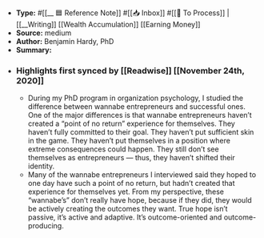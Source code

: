- **Type:** #[[__ 🟦  Reference Note]] #[[📥 Inbox]] #[[📝 To Process]] | [[__Writing]] [[Wealth Accumulation]] [[Earning Money]]
- **Source:**  medium
- **Author:** Benjamin Hardy, PhD
- **Summary:**
- ### Highlights first synced by [[Readwise]] [[November 24th, 2020]]
    - During my PhD program in organization psychology, I studied the difference between wannabe entrepreneurs and successful ones. One of the major differences is that wannabe entrepreneurs haven’t created a “point of no return” experience for themselves. They haven’t fully committed to their goal. They haven’t put sufficient skin in the game. They haven’t put themselves in a position where extreme consequences could happen. They still don’t see themselves as entrepreneurs — thus, they haven’t shifted their identity. 
    - Many of the wannabe entrepreneurs I interviewed said they hoped to one day have such a point of no return, but hadn’t created that experience for themselves yet. From my perspective, these “wannabe’s” don’t really have hope, because if they did, they would be actively creating the outcomes they want. True hope isn’t passive, it’s active and adaptive. It’s outcome-oriented and outcome-producing. 
